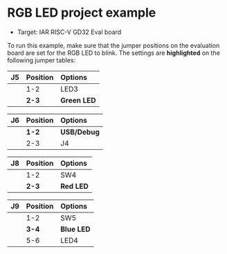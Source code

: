# RGB LED project example

* Target: IAR RISC-V GD32 Eval board

To run this example, make sure that the jumper positions on the evaluation board are set for the RGB LED to blink. 
The settings are __highlighted__ on the following jumper tables: 

| __J5__         | __Position__    |  __Options__   |
| :------------- | :-------------- | :------------- |
|                | 1-2             | LED3           |
|                | __2-3__         | __Green LED__  |

| __J6__         | __Position__    |  __Options__   |
| :------------- | :-------------- | :------------- |
|                | __1-2__         | __USB/Debug__  |
|                | 2-3             | J4             |

| __J8__         | __Position__    |  __Options__   |
| :------------- | :-------------- | :------------- |
|                | 1-2             | SW4            |
|                | __2-3__         | __Red LED__    |

| __J9__         | __Position__    |  __Options__   |
| :------------- | :-------------- | :------------- |
|                | 1-2             | SW5            |
|                | __3-4__         | __Blue LED__   |
|                | 5-6             | LED4           |

